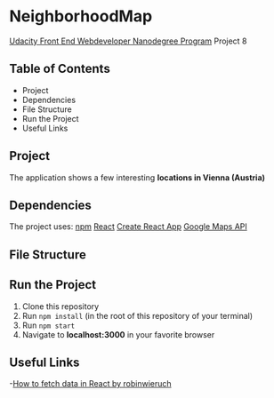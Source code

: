 # NeighborhoodMap
[Udacity Front End Webdeveloper Nanodegree Program](https://eu.udacity.com/course/front-end-web-developer-nanodegree--nd001) Project 8

## Table of Contents
  
* Project
* Dependencies
* File Structure
* Run the Project
* Useful Links

## Project

The application shows a few interesting  **locations in Vienna (Austria)** 

## Dependencies 

 The project uses:
	[npm](https://www.npmjs.com/)
    [React](https://reactjs.org/)
    [Create React App](https://github.com/facebook/create-react-app)
    [Google Maps API](https://developers.google.com/maps/documentation/)

## File Structure

## Run the Project

 1.  Clone  this repository
 2.  Run `npm install` (in the root of this repository of your terminal)
 3.  Run  `npm start`
 4.  Navigate to **localhost:3000** in your favorite browser

## Useful Links

-[How to fetch data in React by robinwieruch](https://www.robinwieruch.de/react-fetching-data/#react-how-fetch-data)
